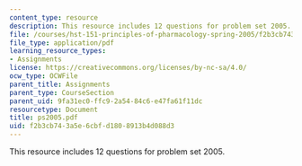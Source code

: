 ```yaml
---
content_type: resource
description: This resource includes 12 questions for problem set 2005.
file: /courses/hst-151-principles-of-pharmacology-spring-2005/f2b3cb743a5e6cbfd1808913b4d088d3_ps2005.pdf
file_type: application/pdf
learning_resource_types:
- Assignments
license: https://creativecommons.org/licenses/by-nc-sa/4.0/
ocw_type: OCWFile
parent_title: Assignments
parent_type: CourseSection
parent_uid: 9fa31ec0-ffc9-2a54-84c6-e47fa61f11dc
resourcetype: Document
title: ps2005.pdf
uid: f2b3cb74-3a5e-6cbf-d180-8913b4d088d3
---
```

This resource includes 12 questions for problem set 2005.